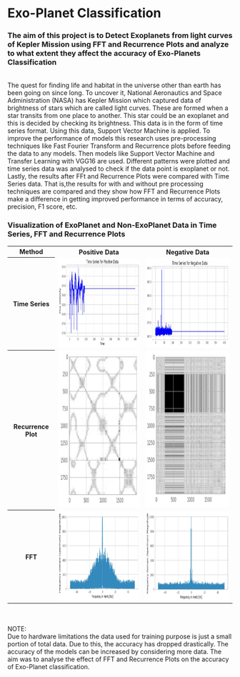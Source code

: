 # Exo-Planet Classification<br>
<h3>The aim of this project is to Detect Exoplanets from light curves of Kepler Mission using FFT and Recurrence Plots and analyze to what extent they affect the accuracy of Exo-Planets Classification</h3>  
<br>
The quest for finding life and habitat in the universe other than earth has been going on since long. To uncover it, National Aeronautics and Space Administration (NASA) has Kepler Mission which captured data of brightness of stars which are called light curves. These are formed when a star transits from one place to another. This star could be an exoplanet and this is decided by checking its brightness. This data is in the form of time series format. Using this data, Support Vector Machine is applied. To improve the performance of models this research uses pre-processing techniques like Fast Fourier Transform and Recurrence plots before feeding the data to any models. Then models like Support Vector Machine and Transfer Learning with VGG16 are used. Different patterns were plotted and time series data was analysed to check if the data point is exoplanet or not. Lastly, the results after FFt and Recurrence Plots were compared with Time Series data. That is,the results for with and without pre processing techniques are compared and they show how FFT and Recurrence Plots make a difference in getting improved performance in terms of accuracy, precision, F1 score, etc.


<h3>Visualization of ExoPlanet and Non-ExoPlanet Data in Time Series, FFT and Recurrence Plots</h3>
<table>
<tr>
  
  <th scope="col">Method</th>
  <th scope="col">Positive Data</th>
  <th scope="col">Negative Data</th>
</tr>

<tr>
  <th scope="row">Time Series</th>
  <td><img src="/Images/Time_Pos.JPG" width="350" height="200"></td>
  <td><img src="/Images/Time_Neg.JPG" width="350" height="200"></td>
</tr>
  
<tr>
  <th scope="row">Recurrence Plot</th>
  <td><img src="/Images/Rec_Pos.JPG" width="350" height="350"></td>
  <td><img src="/Images/Rec_Neg.JPG" width="350" height="350"></td>
</tr>
  
<tr>
  <th scope="row">FFT</th>
  <td><img src="/Images/FFT_Pos.JPG" width="350" height="200"></td>
  <td><img src="/Images/FFT_Neg.JPG" width="350" height="200"></td>
</tr>

  
</table>

<br><br>
NOTE:<br>
Due to hardware limitations the data used for training purpose is just a small portion of total data. Due to this, the accuracy has dropped drastically. The accuracy of the models can be increased by considering more data. The aim was to analyse the effect of FFT and Recurrence Plots on the accuracy of Exo-Planet classification.   
